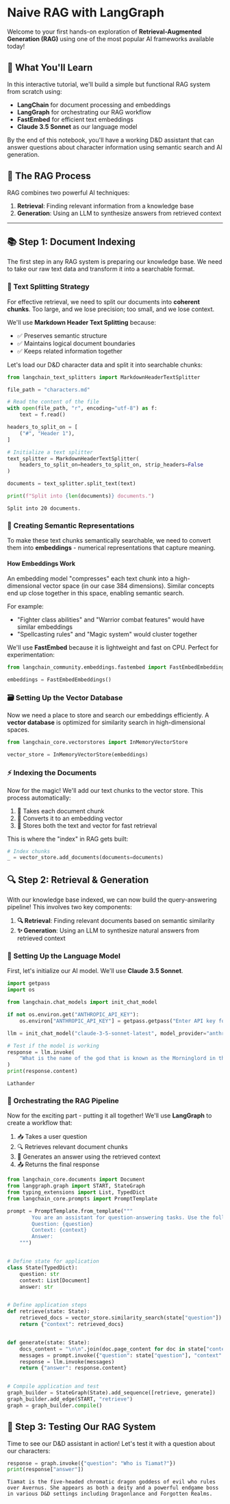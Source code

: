 # Naive RAG with LangGraph

Welcome to your first hands-on exploration of **Retrieval-Augmented Generation (RAG)** using one of the most popular AI frameworks available today!

## 🎯 What You'll Learn

In this interactive tutorial, we'll build a simple but functional RAG system from scratch using:

- **LangChain** for document processing and embeddings
- **LangGraph** for orchestrating our RAG workflow
- **FastEmbed** for efficient text embeddings
- **Claude 3.5 Sonnet** as our language model

By the end of this notebook, you'll have a working D&D assistant that can answer questions about character information using semantic search and AI generation.

## 🔄 The RAG Process

RAG combines two powerful AI techniques:

1. **Retrieval**: Finding relevant information from a knowledge base
2. **Generation**: Using an LLM to synthesize answers from retrieved context

---


## 📚 Step 1: Document Indexing

The first step in any RAG system is preparing our knowledge base. We need to take our raw text data and transform it into a searchable format.

### 🔧 Text Splitting Strategy

For effective retrieval, we need to split our documents into **coherent chunks**. Too large, and we lose precision; too small, and we lose context.

We'll use **Markdown Header Text Splitting** because:

- ✅ Preserves semantic structure
- ✅ Maintains logical document boundaries
- ✅ Keeps related information together

Let's load our D&D character data and split it into searchable chunks:



```python
from langchain_text_splitters import MarkdownHeaderTextSplitter

file_path = "characters.md"

# Read the content of the file
with open(file_path, "r", encoding="utf-8") as f:
    text = f.read()

headers_to_split_on = [
    ("#", "Header 1"),
]

# Initialize a text splitter
text_splitter = MarkdownHeaderTextSplitter(
    headers_to_split_on=headers_to_split_on, strip_headers=False
)

documents = text_splitter.split_text(text)

print(f"Split into {len(documents)} documents.")
```

    Split into 20 documents.


### 🧠 Creating Semantic Representations

To make these text chunks semantically searchable, we need to convert them into **embeddings** - numerical representations that capture meaning.

#### How Embeddings Work

An embedding model "compresses" each text chunk into a high-dimensional vector space (in our case 384 dimensions).
Similar concepts end up close together in this space, enabling semantic search.

For example:

- "Fighter class abilities" and "Warrior combat features" would have similar embeddings
- "Spellcasting rules" and "Magic system" would cluster together

We'll use **FastEmbed** because it is lightweight and fast on CPU. Perfect for experimentation:



```python
from langchain_community.embeddings.fastembed import FastEmbedEmbeddings

embeddings = FastEmbedEmbeddings()
```

### 🗃️ Setting Up the Vector Database

Now we need a place to store and search our embeddings efficiently.
A **vector database** is optimized for similarity search in high-dimensional spaces.



```python
from langchain_core.vectorstores import InMemoryVectorStore

vector_store = InMemoryVectorStore(embeddings)
```

### ⚡ Indexing the Documents

Now for the magic! We'll add our text chunks to the vector store. This process automatically:

1. 📝 Takes each document chunk
2. 🔢 Converts it to an embedding vector
3. 💾 Stores both the text and vector for fast retrieval

This is where the "index" in RAG gets built:



```python
# Index chunks
_ = vector_store.add_documents(documents=documents)
```

## 🔍 Step 2: Retrieval & Generation

With our knowledge base indexed, we can now build the query-answering pipeline! This involves two key components:

1. **🔍 Retrieval**: Finding relevant documents based on semantic similarity
2. **✨ Generation**: Using an LLM to synthesize natural answers from retrieved context

### 🤖 Setting Up the Language Model

First, let's initialize our AI model. We'll use **Claude 3.5 Sonnet**.



```python
import getpass
import os

from langchain.chat_models import init_chat_model

if not os.environ.get("ANTHROPIC_API_KEY"):
    os.environ["ANTHROPIC_API_KEY"] = getpass.getpass("Enter API key for Anthropic: ")

llm = init_chat_model("claude-3-5-sonnet-latest", model_provider="anthropic")
```


```python
# Test if the model is working
response = llm.invoke(
    "What is the name of the god that is known as the Morninglord in the Forgotten Realms setting? Only respond with the name of the god, nothing else."
)
print(response.content)
```

    Lathander


### 🔗 Orchestrating the RAG Pipeline

Now for the exciting part - putting it all together! We'll use **LangGraph** to create a workflow that:

1. 📥 Takes a user question
2. 🔍 Retrieves relevant document chunks
3. 🤖 Generates an answer using the retrieved context
4. 📤 Returns the final response



```python
from langchain_core.documents import Document
from langgraph.graph import START, StateGraph
from typing_extensions import List, TypedDict
from langchain_core.prompts import PromptTemplate

prompt = PromptTemplate.from_template("""
        You are an assistant for question-answering tasks. Use the following pieces of retrieved context to answer the question. If you don't know the answer, just say that you don't know. Use three sentences maximum and keep the answer concise.
        Question: {question} 
        Context: {context} 
        Answer:
    """)


# Define state for application
class State(TypedDict):
    question: str
    context: List[Document]
    answer: str


# Define application steps
def retrieve(state: State):
    retrieved_docs = vector_store.similarity_search(state["question"])
    return {"context": retrieved_docs}


def generate(state: State):
    docs_content = "\n\n".join(doc.page_content for doc in state["context"])
    messages = prompt.invoke({"question": state["question"], "context": docs_content})
    response = llm.invoke(messages)
    return {"answer": response.content}


# Compile application and test
graph_builder = StateGraph(State).add_sequence([retrieve, generate])
graph_builder.add_edge(START, "retrieve")
graph = graph_builder.compile()
```

## 🧪 Step 3: Testing Our RAG System

Time to see our D&D assistant in action! Let's test it with a question about our characters:



```python
response = graph.invoke({"question": "Who is Tiamat?"})
print(response["answer"])
```

    Tiamat is the five-headed chromatic dragon goddess of evil who rules over Avernus. She appears as both a deity and a powerful endgame boss in various D&D settings including Dragonlance and Forgotten Realms.

